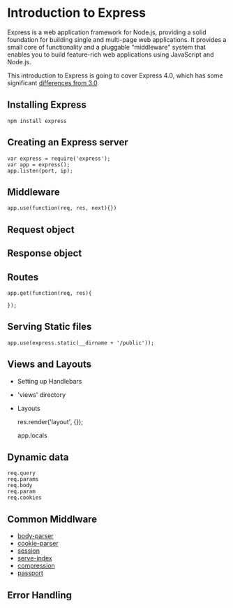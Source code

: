 Introduction to Express
=======================
Express is a web application framework for Node.js, providing a solid foundation for building single and multi-page web applications. It provides a small core of functionality and a pluggable "middleware" system that enables you to build feature-rich web applications using JavaScript and Node.js.

This introduction to Express is going to cover Express 4.0, which has some significant [differences from 3.0].

## Installing Express

    npm install express

## Creating an Express server

    var express = require('express');
    var app = express();
    app.listen(port, ip);

## Middleware

    app.use(function(req, res, next){})

## Request object

## Response object

## Routes

    app.get(function(req, res){

    });

## Serving Static files

    app.use(express.static(__dirname + '/public'));

## Views and Layouts

- Setting up Handlebars
- 'views' directory
- Layouts

    res.render('layout', {});

    app.locals

## Dynamic data

    req.query
    req.params
    req.body
    req.param
    req.cookies

## Common Middlware

- [body-parser](https://github.com/expressjs/body-parser)
- [cookie-parser](https://github.com/expressjs/cookie-parser)
- [session](https://github.com/expressjs/session)
- [serve-index](https://github.com/expressjs/serve-index)
- [compression](https://github.com/expressjs/compression)
- [passport](https://github.com/jaredhanson/passport)

## Error Handling


[Differences from 3.0]: http://expressjs.com/migrating-4.html